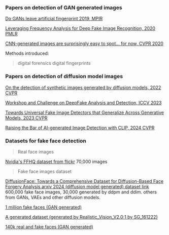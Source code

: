 

### Papers on detection of GAN generated images
[Do  GANs leave artificial fingerprint 2019, MPIR](https://ieeexplore.ieee.org/stamp/stamp.jsp?tp=&arnumber=8695364)<br>

[Leveraging Frequency Analysis for Deep Fake Image Recognition, 2020 PMLR](https://proceedings.mlr.press/v119/frank20a)<br>

[CNN-generated images are surprisingly easy to spot... for now, CVPR 2020](https://arxiv.org/abs/1912.11035)<br>


Methods introduced:
> digital forensics
> digital fingerprints


### Papers on detection of diffusion model images
[On the detection of synthetic images generated by diffusion models, 2022 CVPR](https://arxiv.org/pdf/2211.00680)<br>


[Workshop and Challenge on DeepFake Analysis and Detection, ICCV 2023](https://openaccess.thecvf.com/ICCV2023_workshops/DFAD)<br>

[Towards Universal Fake Image Detectors that Generalize Across Generative Models, 2023 CVPR](https://openaccess.thecvf.com/content/CVPR2023/papers/Ojha_Towards_Universal_Fake_Image_Detectors_That_Generalize_Across_Generative_Models_CVPR_2023_paper.pdf)<br>

[Raising the Bar of AI-generated Image Detection with CLIP, 2024 CVPR](https://openaccess.thecvf.com/content/CVPR2024W/WMF/papers/Cozzolino_Raising_the_Bar_of_AI-generated_Image_Detection_with_CLIP_CVPRW_2024_paper.pdf)<br>


### Datasets for fake face detection


> Real face images

[Nvidia's FFHQ dataset from flickr](https://github.com/NVlabs/ffhq-dataset) 70,000 images


> Fake face images dataset

[DiffusionFace: Towards a Comprehensive Dataset for Diffusion-Based Face
Forgery Analysis arxiv 2024 (diffusion model generated) ](https://arxiv.org/abs/2403.18471v1)
[dataset link](https://github.com/Rapisurazurite/DiffFace) 600,000 fake face images, 30,000 generated by ddpm and ddim. others from GANs, VAEs and other diffusion models.

[1 million fake faces (GAN generated)](https://www.kaggle.com/datasets/tunguz/1-million-fake-faces/code)

[A generated dataset (generated by Realistic_Vision_V2.0:1 by SG_161222)](https://github.com/Robin-WZQ/AGFD-20K?tab=readme-ov-file)

[140k real and fake faces (GAN generated)](https://www.kaggle.com/datasets/xhlulu/140k-real-and-fake-faces)

 


